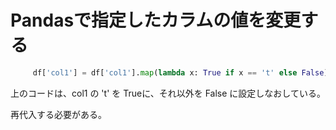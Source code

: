 # Pandasで指定したカラムの値を変更する

```py
     df['col1'] = df['col1'].map(lambda x: True if x == 't' else False)
```     

上のコードは、col1 の 't' を Trueに、それ以外を False に設定しなおしている。

再代入する必要がある。
